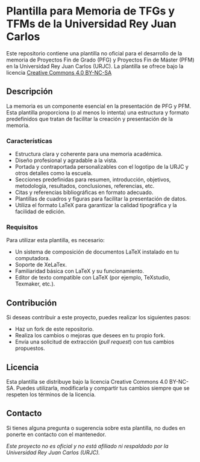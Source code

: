 # Plantilla para Memoria de TFGs y TFMs de la Universidad Rey Juan Carlos

Este repositorio contiene una plantilla no oficial para el desarrollo de la memoria
de Proyectos Fin de Grado (PFG) y Proyectos Fin de Máster (PFM) en la Universidad
Rey Juan Carlos (URJC). La plantilla se ofrece bajo la licencia
[Creative Commons 4.0 BY-NC-SA](https://creativecommons.org/licenses/by-nc-sa/4.0/)

## Descripción

La memoria es un componente esencial en la presentación de PFG y PFM. Esta plantilla
proporciona (o al menos lo intenta) una estructura y formato predefinidos que tratan
de facilitar la creación y presentación de la memoria.
### Características

- Estructura clara y coherente para una memoria académica.
- Diseño profesional y agradable a la vista.
- Portada y contraportada personalizables con el logotipo de la URJC y otros detalles
  como la escuela.
- Secciones predefinidas para resumen, introducción, objetivos, metodología, resultados,
  conclusiones, referencias, etc.
- Citas y referencias bibliográficas en formato adecuado.
- Plantillas de cuadros y figuras para facilitar la presentación de datos.
- Utiliza el formato LaTeX para garantizar la calidad tipográfica y la facilidad de edición.

### Requisitos

Para utilizar esta plantilla, es necesario:

- Un sistema de composición de documentos LaTeX instalado en tu computadora.
- Soporte de XeLaTex.
- Familiaridad básica con LaTeX y su funcionamiento.
- Editor de texto compatible con LaTeX (por ejemplo, TeXstudio, Texmaker, etc.).

## Contribución

Si deseas contribuir a este proyecto, puedes realizar los siguientes pasos:

- Haz un fork de este repositorio.
- Realiza los cambios o mejoras que desees en tu propio fork.
- Envía una solicitud de extracción (_pull request_) con tus cambios propuestos.

## Licencia

Esta plantilla se distribuye bajo la licencia Creative Commons 4.0 BY-NC-SA. Puedes
utilizarla, modificarla y compartir tus cambios siempre que se respeten los términos de la
licencia.

## Contacto

Si tienes alguna pregunta o sugerencia sobre esta plantilla, no dudes en ponerte en contacto
con el mantenedor.

_Este proyecto no es oficial y no está afiliado ni respaldado por la Universidad Rey Juan Carlos (URJC)._
